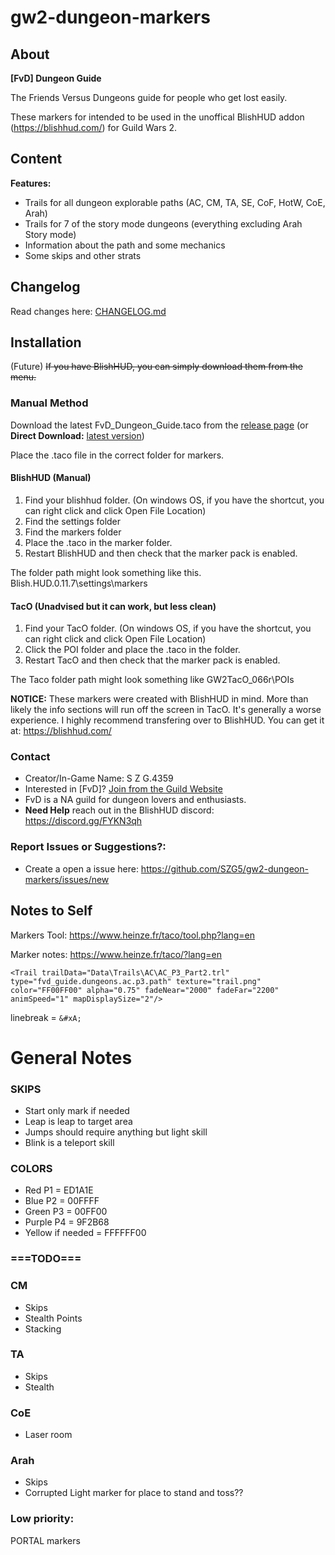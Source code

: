 # gw2-dungeon-markers

## About
**[FvD] Dungeon Guide**

The Friends Versus Dungeons guide for people who get lost easily.

These markers for intended to be used in the unoffical BlishHUD addon (https://blishhud.com/) for Guild Wars 2.

## Content
**Features:**
- Trails for all dungeon explorable paths (AC, CM, TA, SE, CoF, HotW, CoE, Arah)
- Trails for 7 of the story mode dungeons (everything excluding Arah Story mode)
- Information about the path and some mechanics
- Some skips and other strats

## Changelog
Read changes here: [CHANGELOG.md](https://github.com/SZG5/gw2-dungeon-markers/blob/master/CHANGELOG.md)

## Installation

(Future) ~~If you have BlishHUD, you can simply download them from the menu.~~

### Manual Method
Download the latest FvD_Dungeon_Guide.taco from the [release page](https://github.com/SZG5/gw2-dungeon-markers/releases) (or **Direct Download:** [latest version](https://github.com/SZG5/gw2-dungeon-markers/releases/latest/download/FvD_Dungeon_Guide.taco))

Place the .taco file in the correct folder for markers.

#### BlishHUD (Manual)
1) Find your blishhud folder. (On windows OS, if you have the shortcut, you can right click and click Open File Location)
2) Find the settings folder
3) Find the markers folder
4) Place the .taco in the marker folder. 
5) Restart BlishHUD and then check that the marker pack is enabled. 

The folder path might look something like this. Blish.HUD.0.11.7\settings\markers 

#### TacO (Unadvised but it can work, but less clean)
1) Find your TacO folder. (On windows OS, if you have the shortcut, you can right click and click Open File Location)
2) Click the POI folder and place the .taco in the folder. 
3) Restart TacO and then check that the marker pack is enabled. 

The Taco folder path might look something like GW2TacO_066r\POIs

**NOTICE:** These markers were created with BlishHUD in mind. More than likely the info sections will run off the screen in TacO. It's generally a worse experience. I highly recommend transfering over to BlishHUD. You can get it at: https://blishhud.com/

### Contact
- Creator/In-Game Name: S Z G.4359 
- Interested in [FvD]? [Join from the Guild Website](https://friendsvsdungeons.com/)
- FvD is a NA guild for dungeon lovers and enthusiasts.
- **Need Help** reach out in the BlishHUD discord: https://discord.gg/FYKN3qh

### Report Issues or Suggestions?:
- Create a open a issue here: https://github.com/SZG5/gw2-dungeon-markers/issues/new

## Notes to Self
Markers Tool: https://www.heinze.fr/taco/tool.php?lang=en

Marker notes: https://www.heinze.fr/taco/?lang=en



```
<Trail trailData="Data\Trails\AC\AC_P3_Part2.trl" type="fvd_guide.dungeons.ac.p3.path" texture="trail.png" color="FF00FF00" alpha="0.75" fadeNear="2000" fadeFar="2200" animSpeed="1" mapDisplaySize="2"/>
```

linebreak = `&#xA;`

# General Notes

### SKIPS
- Start only mark if needed
- Leap is leap to target area
- Jumps should require anything but light skill
- Blink is a teleport skill

### COLORS
- Red P1  = ED1A1E
- Blue P2 = 00FFFF
- Green P3 = 00FF00
- Purple P4 = 9F2B68
- Yellow if needed = FFFFFF00



### ===TODO===

### CM
* Skips
* Stealth Points
* Stacking

### TA
* Skips
* Stealth


### CoE
* Laser room


### Arah
* Skips 
* Corrupted Light marker for place to stand and toss??


### Low priority:
PORTAL markers
